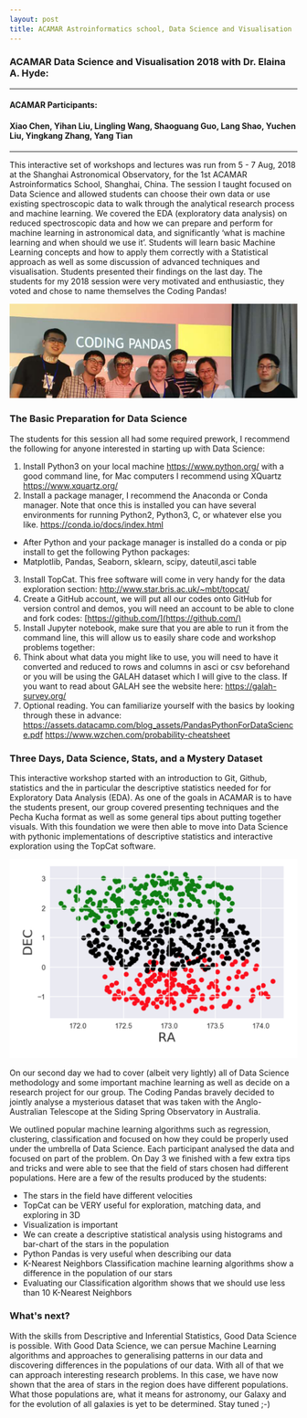 ```yaml
---
layout: post
title: ACAMAR Astroinformatics school, Data Science and Visualisation
---
```

### ACAMAR Data Science and Visualisation 2018 with Dr. Elaina A. Hyde: 

----------------
#### ACAMAR Participants: 
#### Xiao Chen, Yihan Liu, Lingling Wang, Shaoguang Guo, Lang Shao, Yuchen Liu, Yingkang Zhang, Yang Tian
--------------

This interactive set of workshops and lectures was run from 5 - 7 Aug, 2018 at the Shanghai Astronomical Observatory, for the 1st ACAMAR Astroinformatics School, Shanghai, China. The session I taught focused on Data Science and allowed students can choose their own data or use existing spectroscopic data to walk through the analytical research process and machine learning. We covered the EDA (exploratory data analysis) on reduced spectroscopic data and how we can prepare and perform for machine learning in astronomical data, and significantly ‘what is machine learning and when should we use it’. Students will learn basic Machine Learning concepts and how to apply them correctly with a Statistical approach as well as some discussion of advanced techniques and visualisation. Students presented their findings on the last day. The students for my 2018 session were very motivated and enthusiastic, they voted and chose to name themselves the Coding Pandas!

![ACARMAR 2018 Data Science Group. Coding Pandas](../images/CodingPandas.png) 

### The Basic Preparation for Data Science

The students for this session all had some required prework, I recommend the following for anyone interested in starting up with Data Science:
1. Install Python3 on your local machine https://www.python.org/  with a good command line, for Mac computers I recommend using XQuartz https://www.xquartz.org/ 
2. Install a package manager, I recommend the Anaconda or Conda manager. Note that once this is installed you can have several environments for running Python2, Python3, C, or whatever else you like. https://conda.io/docs/index.html 
+ After Python and your package manager is installed do a conda or pip install to get the following Python packages:
+ Matplotlib, Pandas, Seaborn, sklearn, scipy, dateutil,asci table
3. Install TopCat. This free software will come in very handy for the data exploration section: http://www.star.bris.ac.uk/~mbt/topcat/ 
4. Create a GitHub account, we will put all our codes onto GitHub for version control and demos, you will need an account to be able to clone and fork codes: [https://github.com/](https://github.com/)
5. Install Jupyter notebook, make sure that you are able to run it from the command line, this will allow us to easily share code and workshop problems together: 
6. Think about what data you might like to use, you will need to have it converted and reduced to rows and columns in asci or csv beforehand or you will be using the GALAH dataset which I will give to the class. If you want to read about GALAH see the website here: https://galah-survey.org/ 
7. Optional reading. You can familiarize yourself with the basics by looking through these in advance:
https://assets.datacamp.com/blog_assets/PandasPythonForDataScience.pdf
https://www.wzchen.com/probability-cheatsheet

### Three Days, Data Science, Stats, and a Mystery Dataset

This interactive workshop started with an introduction to Git, Github, statistics and the in particular the descriptive statistics needed for for Exploratory Data Analysis (EDA). As one of the goals in ACAMAR is to have the students present, our group covered presenting techniques and the Pecha Kucha format as well as some general tips about putting together visuals. With this foundation we were then able to move into Data Science with pythonic implementations of descriptive statistics and interactive exploration using the TopCat software.


![ACARMAR 2018 Star Field Image (RA and DEC)](../images/StarImage.png) 

On our second day we had to cover (albeit very lightly) all of Data Science methodology and some important machine learning as well as decide on a research project for our group. The Coding Pandas bravely decided to jointly analyse a mysterious dataset that was taken with the Anglo-Australian Telescope at the Siding Spring Observatory in Australia.

We outlined popular machine learning algorithms such as regression, clustering, classification and focused on how they could be properly used under the umbrella of Data Science. Each participant analysed the data and focused on part of the problem. On Day 3 we finished with a few extra tips and tricks and were able to see that the field of stars chosen had different populations. Here are a few of the results produced by the students:

* The stars in the field have different velocities
* TopCat can be VERY useful for exploration, matching data, and exploring in 3D
* Visualization is important
* We can create a descriptive statistical analysis using histograms and bar-chart of the stars in the population
* Python Pandas is very useful when describing our data
* K-Nearest Neighbors Classification machine learning algorithms show a difference in the population of our stars
* Evaluating our Classification algorithm shows that we should use less than 10 K-Nearest Neighbors

### What's next?

With the skills from Descriptive and Inferential Statistics, Good Data Science is possible. With Good Data Science, we can persue Machine Learning algorithms and approaches to generalising patterns in our data and discovering differences in the populations of our data. With all of that we can approach interesting research problems. In this case, we have now shown that the area of stars in the region does have different populations. What those populations are, what it means for astronomy, our Galaxy and for the evolution of all galaxies is yet to be determined. Stay tuned ;-)


<!-- Next you can update your site name, avatar and other options using the _config.yml file in the root of your repository (shown below). -->

<!--
![_config.yml]({{ site.baseurl }}/images/config.png)
The easiest way to make your first post is to edit this one. Go into /_posts/ and update the Hello World markdown file. For more instructions head over to the [Jekyll Now repository](https://github.com/barryclark/jekyll-now) on GitHub.
-->
